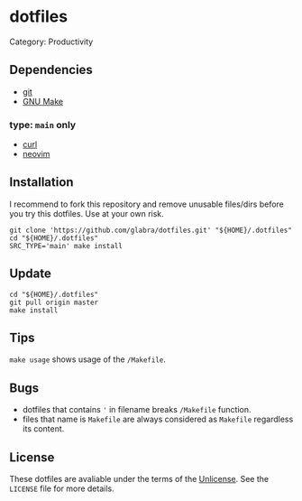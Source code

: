 # dotfiles

Category: Productivity

## Dependencies
- [git](https://git-scm.com/)
- [GNU Make](https://www.gnu.org/software/make/)

### type: `main` only
- [curl](http://curl.haxx.se/)
- [neovim](https://github.com/neovim/neovim)

## Installation
I recommend to fork this repository and remove unusable files/dirs before you try this dotfiles.
Use at your own risk.

```shell
git clone 'https://github.com/glabra/dotfiles.git' "${HOME}/.dotfiles"
cd "${HOME}/.dotfiles"
SRC_TYPE='main' make install
```

## Update
```shell
cd "${HOME}/.dotfiles"
git pull origin master
make install
```

## Tips
`make usage` shows usage of the `/Makefile`.

## Bugs
- dotfiles that contains `'` in filename breaks `/Makefile` function.
- files that name is `Makefile` are always considered as `Makefile` regardless its content.

## License
These dotfiles are avaliable under the terms of the [Unlicense](http://unlicense.org/).
See the `LICENSE` file for more details.

